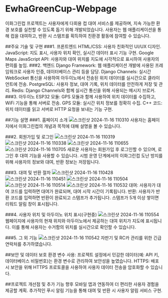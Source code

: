 # EwhaGreenCup-Webpage
이화그린컵 프로젝트는 사용자에게 다회용 컵 대여 서비스를 제공하며, 지속 가능한 환경 보호를 실천할 수 있도록 돕기 위해 개발되었습니다. 사용자는 웹 애플리케이션을 통해 컵을 대여하고, 반환 시 스탬프를 획득하여 친환경 활동에 참여할 수 있습니다.

##주요 기술 및 구현
###1. 프론트엔드
HTML/CSS: 사용자 친화적인 UI/UX 디자인.
JavaScript: 지도 표시, 사용자 위치 확인, 실시간 데이터 표시 기능 구현.
Google Maps JavaScript API: 사용자와 대여 위치를 지도에 시각적으로 표시하여 사용자의 편의를 높임.
###2. 백엔드
Django Framework: 웹 애플리케이션 개발에 사용된 프레임워크로 사용자 인증, 데이터베이스 관리 등을 담당.
Django Channels: 실시간 WebSocket 통신을 사용하여 아두이노에서 전송된 위치 데이터를 실시간으로 클라이언트에 전송.
PostgreSQL: 사용자 정보, 대여 기록, 위치 데이터를 안전하게 저장 및 관리.
Redis: Django Channels와 함께 실시간 통신을 위해 사용되는 메시지 브로커.
###3. 아두이노
ESP32 모듈: GPS 모듈과 함께 사용하여 위치 데이터를 수집하고, WiFi 기능을 통해 서버로 전송.
GPS 모듈: 실시간 위치 정보를 정확히 수집.
C++ 코드: 위치 데이터를 읽고 서버로 HTTP 요청을 보내는 기능 구현.


##기능 설명
###1. 홈페이지 소개
![스크린샷 2024-11-16 110310](https://github.com/user-attachments/assets/60ee8122-7419-4563-ae98-a85c3eddc1c6)
사용자는 홈페이지에서 이화그린컵의 개념과 목적에 대해 설명을 볼 수 있습니다.

###2. 회원가입 및 로그인
![스크린샷 2024-11-16 110319](https://github.com/user-attachments/assets/1696eab9-f1c3-482e-af35-d2b5abe6f3fb)
![스크린샷 2024-11-16 110338](https://github.com/user-attachments/assets/660dae0b-effe-4e30-b08a-8a028349fc00)
![스크린샷 2024-11-16 110655](https://github.com/user-attachments/assets/fd9cf43b-8586-4bb5-a40e-c4e6d0a00e77)
![스크린샷 2024-11-16 110705](https://github.com/user-attachments/assets/61ac481e-5967-4d38-82f0-f017b627090b)
새로운 사용자는 회원가입 후 로그인할 수 있으며, 로그인 후 대여 기능을 사용할 수 있습니다.
시범 운영 단계에서의 이화그린컵 도난 방지를 위해 사용자의 정보와 대여, 반환 정보는 저장됩니다.

###3. 대여 및 반환 절차
![스크린샷 2024-11-16 110428](https://github.com/user-attachments/assets/39b874a2-1201-464f-9faa-6dab9968983d)
![스크린샷 2024-11-16 110451](https://github.com/user-attachments/assets/3acc8bad-417c-4746-92f2-f13d32f4736d)
![스크린샷 2024-11-16 110504](https://github.com/user-attachments/assets/c2c5ec2a-bb55-4343-a44f-ba4aa9427ca3)
![스크린샷 2024-11-16 110514](https://github.com/user-attachments/assets/91fe23df-1d04-479b-b2dc-b2232dab2eb3)
![스크린샷 2024-11-16 110532](https://github.com/user-attachments/assets/456635aa-6004-45de-b63b-4c64a0472cc2)
대여: 사용자가 대여 코드를 입력하면 대여가 완료되며, 대여 시작 시간이 기록됩니다.
반환: 사용자가 반환 코드를 입력하면 반환이 완료되고 스탬프가 추가됩니다. 스탬프가 5개 이상 쌓이면 리워드 알림 창이 표시됩니다.

###4. 사용자 위치 및 아두이노 위치 표시(구현중)
![스크린샷 2024-11-16 110554](https://github.com/user-attachments/assets/ac099dae-cd7c-43d9-8d65-0a6f6fb1942f)
웹페이지에 사용자의 현재 위치와 아두이노에서 제공하는 대여 위치가 지도에 표시됩니다. 이를 통해 사용자는 수거함의 위치를 실시간으로 확인할 수 있습니다.

###5. 그 외 기능
![스크린샷 2024-11-16 110542](https://github.com/user-attachments/assets/9d65cc75-b588-4b65-86b8-f0ed360f1826)
자판기 및 RC카 관리를 위한 긴급 연락처를 추가하였습니다.

##보안 및 데이터 보호
환경 변수 사용: 프로젝트 설정에서 민감한 데이터(예: API 키, 데이터베이스 비밀번호)는 환경 변수로 관리하여 보안성을 높였습니다.
HTTPS: 배포 시 보안을 위해 HTTPS 프로토콜을 사용하여 사용자 데이터 전송을 암호화할 수 있습니다.

##프로젝트 개선점 및 추가 기능
향후 모바일 앱과 연동하여 더 편리한 사용자 경험을 제공할 계획.
추가적인 푸시 알림 기능을 통해 대여 및 반환 시 사용자 알림 서비스 구현.
